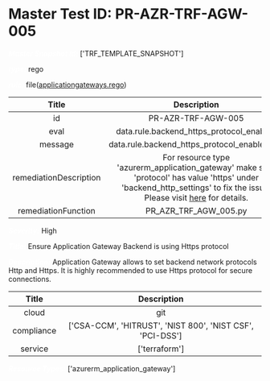 



# Master Test ID: PR-AZR-TRF-AGW-005


***<font color="white">Master Snapshot Id:</font>*** ['TRF_TEMPLATE_SNAPSHOT']

***<font color="white">type:</font>*** rego

***<font color="white">rule:</font>*** file([applicationgateways.rego])  
  
  
  
  

|Title|Description|
| :---: | :---: |
|id|PR-AZR-TRF-AGW-005|
|eval|data.rule.backend_https_protocol_enabled|
|message|data.rule.backend_https_protocol_enabled_err|
|remediationDescription|For resource type 'azurerm_application_gateway' make sure 'protocol' has value 'https' under 'backend_http_settings' to fix the issue. Please visit <a href='https://registry.terraform.io/providers/hashicorp/azurerm/latest/docs/resources/application_gateway#backend_http_settings' target='_blank'>here</a> for details.|
|remediationFunction|PR_AZR_TRF_AGW_005.py|


***<font color="white">Severity:</font>*** High

***<font color="white">Title:</font>*** Ensure Application Gateway Backend is using Https protocol

***<font color="white">Description:</font>*** Application Gateway allows to set backend network protocols Http and Https. It is highly recommended to use Https protocol for secure connections.  
  
  

|Title|Description|
| :---: | :---: |
|cloud|git|
|compliance|['CSA-CCM', 'HITRUST', 'NIST 800', 'NIST CSF', 'PCI-DSS']|
|service|['terraform']|


***<font color="white">Resource Types:</font>*** ['azurerm_application_gateway']


[applicationgateways.rego]: https://github.com/prancer-io/prancer-compliance-test/tree/master/azure/terraform/applicationgateways.rego
